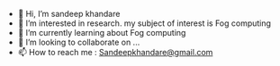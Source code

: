 - 👋 Hi, I’m sandeep khandare
- 👀 I’m interested in research. my subject of interest is  Fog computing
- 🌱 I’m currently learning about Fog computing
- 💞️ I’m looking to collaborate on ...
- 📫 How to reach me  : Sandeepkhandare@gmail.com

<!---
sandeepkhandare2021/sandeepkhandare2021 is a ✨ special ✨ repository because its `README.md` (this file) appears on your GitHub profile.
You can click the Preview link to take a look at your changes.
--->
